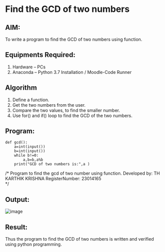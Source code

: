 # Find the GCD of two numbers

## AIM:
To write a program to find the GCD of two numbers using function.

## Equipments Required:
1. Hardware – PCs
2. Anaconda – Python 3.7 Installation / Moodle-Code Runner

## Algorithm
1. Define a function.
2. Get the two numbers from the user.
3. Compare the two values, to find the smaller number.
4. Use for() and if() loop to find the GCD of the two numbers.

## Program:
~~~
def gcd():
    a=int(input())
    b=int(input())
    while b!=0:
        a,b=b,a%b
    print("GCD of two numbers is:",a )
~~~
/*
Program to find the gcd of two number using function.
Developed by: TH KARTHIK KRISHNA 
RegisterNumber: 23014165  
*/


## Output:
![image](https://github.com/karthikkrishna16/GCD-of-two-numbers/assets/148514663/f20a59fc-b08e-4e00-b38f-a0224d5b7fe1)



## Result:
Thus the program to find the GCD of two numbers is written and verified using python programming.
